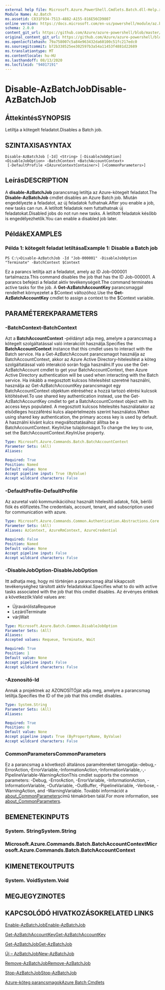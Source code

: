 ```yaml
---
external help file: Microsoft.Azure.PowerShell.Cmdlets.Batch.dll-Help.xml
Module Name: Az.Batch
ms.assetid: C831F934-7513-4882-A155-816E56CD9807
online version: https://docs.microsoft.com/en-us/powershell/module/az.batch/disable-azbatchjob
schema: 2.0.0
content_git_url: https://github.com/Azure/azure-powershell/blob/master/src/Batch/Batch/help/Disable-AzBatchJob.md
original_content_git_url: https://github.com/Azure/azure-powershell/blob/master/src/Batch/Batch/help/Disable-AzBatchJob.md
ms.openlocfilehash: 79a758007c5a84e963432da60100c51fc217edc0
ms.sourcegitcommit: b72b338525ee302597b3a54a11453f4881d22689
ms.translationtype: MT
ms.contentlocale: hu-HU
ms.lasthandoff: 08/13/2020
ms.locfileid: "94017191"
---
```

# <span data-ttu-id="707a2-101">Disable-AzBatchJob</span><span class="sxs-lookup"><span data-stu-id="707a2-101">Disable-AzBatchJob</span></span>

## <span data-ttu-id="707a2-102">Áttekintés</span><span class="sxs-lookup"><span data-stu-id="707a2-102">SYNOPSIS</span></span>
<span data-ttu-id="707a2-103">Letiltja a kötegelt feladatot.</span><span class="sxs-lookup"><span data-stu-id="707a2-103">Disables a Batch job.</span></span>

## <span data-ttu-id="707a2-104">SZINTAXISA</span><span class="sxs-lookup"><span data-stu-id="707a2-104">SYNTAX</span></span>

```
Disable-AzBatchJob [-Id] <String> [-DisableJobOption] <DisableJobOption> -BatchContext <BatchAccountContext>
 [-DefaultProfile <IAzureContextContainer>] [<CommonParameters>]
```

## <span data-ttu-id="707a2-105">Leírás</span><span class="sxs-lookup"><span data-stu-id="707a2-105">DESCRIPTION</span></span>
<span data-ttu-id="707a2-106">A **disable-AzBatchJob** parancsmag letiltja az Azure-kötegelt feladatot.</span><span class="sxs-lookup"><span data-stu-id="707a2-106">The **Disable-AzBatchJob** cmdlet disables an Azure Batch job.</span></span>
<span data-ttu-id="707a2-107">Miután engedélyezte a feladatot, az új feladatok futhatnak.</span><span class="sxs-lookup"><span data-stu-id="707a2-107">After you enable a job, new tasks can run.</span></span>
<span data-ttu-id="707a2-108">A letiltott feladatok nem futtathatnak új feladatokat.</span><span class="sxs-lookup"><span data-stu-id="707a2-108">Disabled jobs do not run new tasks.</span></span>
<span data-ttu-id="707a2-109">A letiltott feladatok később is engedélyezhetők.</span><span class="sxs-lookup"><span data-stu-id="707a2-109">You can enable a disabled job later.</span></span>

## <span data-ttu-id="707a2-110">Példák</span><span class="sxs-lookup"><span data-stu-id="707a2-110">EXAMPLES</span></span>

### <span data-ttu-id="707a2-111">Példa 1: kötegelt feladat letiltása</span><span class="sxs-lookup"><span data-stu-id="707a2-111">Example 1: Disable a Batch job</span></span>
```
PS C:\>Disable-AzBatchJob -Id "Job-000001" -DisableJobOption "Terminate" -BatchContext $Context
```

<span data-ttu-id="707a2-112">Ez a parancs letiltja azt a feladatot, amely az ID Job-000001 tartalmazza.</span><span class="sxs-lookup"><span data-stu-id="707a2-112">This command disables the job that has the ID Job-000001.</span></span>
<span data-ttu-id="707a2-113">A parancs befejezi a feladat aktív tevékenységeit.</span><span class="sxs-lookup"><span data-stu-id="707a2-113">The command terminates active tasks for the job.</span></span>
<span data-ttu-id="707a2-114">A **Get-AzBatchAccountKey** parancsmaggal rendelhet környezetet a $Context változóhoz.</span><span class="sxs-lookup"><span data-stu-id="707a2-114">Use the **Get-AzBatchAccountKey** cmdlet to assign a context to the $Context variable.</span></span>

## <span data-ttu-id="707a2-115">PARAMÉTEREK</span><span class="sxs-lookup"><span data-stu-id="707a2-115">PARAMETERS</span></span>

### <span data-ttu-id="707a2-116">-BatchContext</span><span class="sxs-lookup"><span data-stu-id="707a2-116">-BatchContext</span></span>
<span data-ttu-id="707a2-117">Azt a **BatchAccountContext** -példányt adja meg, amelyre a parancsmag a kötegelt szolgáltatással való interakciót használja.</span><span class="sxs-lookup"><span data-stu-id="707a2-117">Specifies the **BatchAccountContext** instance that this cmdlet uses to interact with the Batch service.</span></span>
<span data-ttu-id="707a2-118">Ha a Get-AzBatchAccount parancsmagot használja az BatchAccountContext, akkor az Azure Active Directory-hitelesítést a köteg szolgáltatással való interakció során fogja használni.</span><span class="sxs-lookup"><span data-stu-id="707a2-118">If you use the Get-AzBatchAccount cmdlet to get your BatchAccountContext, then Azure Active Directory authentication will be used when interacting with the Batch service.</span></span> <span data-ttu-id="707a2-119">Ha inkább a megosztott kulcsos hitelesítést szeretné használni, használja az Get-AzBatchAccountKey parancsmagot egy BatchAccountContext objektum eléréséhez a hozzá tartozó elérési kulcsok kitöltésével.</span><span class="sxs-lookup"><span data-stu-id="707a2-119">To use shared key authentication instead, use the Get-AzBatchAccountKey cmdlet to get a BatchAccountContext object with its access keys populated.</span></span> <span data-ttu-id="707a2-120">A megosztott kulcsos hitelesítés használatakor az elsődleges hozzáférési kulcs alapértelmezés szerint használatos.</span><span class="sxs-lookup"><span data-stu-id="707a2-120">When using shared key authentication, the primary access key is used by default.</span></span> <span data-ttu-id="707a2-121">A használni kívánt kulcs megváltoztatásához állítsa be a BatchAccountContext. KeyInUse tulajdonságot.</span><span class="sxs-lookup"><span data-stu-id="707a2-121">To change the key to use, set the BatchAccountContext.KeyInUse property.</span></span>

```yaml
Type: Microsoft.Azure.Commands.Batch.BatchAccountContext
Parameter Sets: (All)
Aliases:

Required: True
Position: Named
Default value: None
Accept pipeline input: True (ByValue)
Accept wildcard characters: False
```

### <span data-ttu-id="707a2-122">-DefaultProfile</span><span class="sxs-lookup"><span data-stu-id="707a2-122">-DefaultProfile</span></span>
<span data-ttu-id="707a2-123">Az azuretal való kommunikációhoz használt hitelesítő adatok, fiók, bérlői fiók és előfizetés.</span><span class="sxs-lookup"><span data-stu-id="707a2-123">The credentials, account, tenant, and subscription used for communication with azure.</span></span>

```yaml
Type: Microsoft.Azure.Commands.Common.Authentication.Abstractions.Core.IAzureContextContainer
Parameter Sets: (All)
Aliases: AzContext, AzureRmContext, AzureCredential

Required: False
Position: Named
Default value: None
Accept pipeline input: False
Accept wildcard characters: False
```

### <span data-ttu-id="707a2-124">-DisableJobOption</span><span class="sxs-lookup"><span data-stu-id="707a2-124">-DisableJobOption</span></span>
<span data-ttu-id="707a2-125">Itt adhatja meg, hogy mi történjen a parancsmag által kikapcsolt tevékenységhez társított aktív feladatokkal.</span><span class="sxs-lookup"><span data-stu-id="707a2-125">Specifies what to do with active tasks associated with the job that this cmdlet disables.</span></span>
<span data-ttu-id="707a2-126">Az érvényes értékek a következők:</span><span class="sxs-lookup"><span data-stu-id="707a2-126">Valid values are:</span></span> 
- <span data-ttu-id="707a2-127">Újravárólista</span><span class="sxs-lookup"><span data-stu-id="707a2-127">Requeue</span></span> 
- <span data-ttu-id="707a2-128">Lezáró</span><span class="sxs-lookup"><span data-stu-id="707a2-128">Terminate</span></span> 
- <span data-ttu-id="707a2-129">várj</span><span class="sxs-lookup"><span data-stu-id="707a2-129">Wait</span></span>

```yaml
Type: Microsoft.Azure.Batch.Common.DisableJobOption
Parameter Sets: (All)
Aliases:
Accepted values: Requeue, Terminate, Wait

Required: True
Position: 1
Default value: None
Accept pipeline input: False
Accept wildcard characters: False
```

### <span data-ttu-id="707a2-130">-Azonosító</span><span class="sxs-lookup"><span data-stu-id="707a2-130">-Id</span></span>
<span data-ttu-id="707a2-131">Annak a projektnek az AZONOSÍTÓját adja meg, amelyre a parancsmag letiltja.</span><span class="sxs-lookup"><span data-stu-id="707a2-131">Specifies the ID of the job that this cmdlet disables.</span></span>

```yaml
Type: System.String
Parameter Sets: (All)
Aliases:

Required: True
Position: 0
Default value: None
Accept pipeline input: True (ByPropertyName, ByValue)
Accept wildcard characters: False
```

### <span data-ttu-id="707a2-132">CommonParameters</span><span class="sxs-lookup"><span data-stu-id="707a2-132">CommonParameters</span></span>
<span data-ttu-id="707a2-133">Ez a parancsmag a következő általános paramétereket támogatja:-debug,-ErrorAction,-ErrorVariable,-InformationAction,-InformationVariable,-,-PipelineVariable-WarningAction</span><span class="sxs-lookup"><span data-stu-id="707a2-133">This cmdlet supports the common parameters: -Debug, -ErrorAction, -ErrorVariable, -InformationAction, -InformationVariable, -OutVariable, -OutBuffer, -PipelineVariable, -Verbose, -WarningAction, and -WarningVariable.</span></span> <span data-ttu-id="707a2-134">További információt a [about_CommonParameters](http://go.microsoft.com/fwlink/?LinkID=113216)című témakörben talál.</span><span class="sxs-lookup"><span data-stu-id="707a2-134">For more information, see [about_CommonParameters](http://go.microsoft.com/fwlink/?LinkID=113216).</span></span>

## <span data-ttu-id="707a2-135">BEMENETEK</span><span class="sxs-lookup"><span data-stu-id="707a2-135">INPUTS</span></span>

### <span data-ttu-id="707a2-136">System. String</span><span class="sxs-lookup"><span data-stu-id="707a2-136">System.String</span></span>

### <span data-ttu-id="707a2-137">Microsoft.Azure.Commands.Batch.BatchAccountContext</span><span class="sxs-lookup"><span data-stu-id="707a2-137">Microsoft.Azure.Commands.Batch.BatchAccountContext</span></span>

## <span data-ttu-id="707a2-138">KIMENETEK</span><span class="sxs-lookup"><span data-stu-id="707a2-138">OUTPUTS</span></span>

### <span data-ttu-id="707a2-139">System. Void</span><span class="sxs-lookup"><span data-stu-id="707a2-139">System.Void</span></span>

## <span data-ttu-id="707a2-140">MEGJEGYZI</span><span class="sxs-lookup"><span data-stu-id="707a2-140">NOTES</span></span>

## <span data-ttu-id="707a2-141">KAPCSOLÓDÓ HIVATKOZÁSOK</span><span class="sxs-lookup"><span data-stu-id="707a2-141">RELATED LINKS</span></span>

[<span data-ttu-id="707a2-142">Enable-AzBatchJob</span><span class="sxs-lookup"><span data-stu-id="707a2-142">Enable-AzBatchJob</span></span>](./Enable-AzBatchJob.md)

[<span data-ttu-id="707a2-143">Get-AzBatchAccountKey</span><span class="sxs-lookup"><span data-stu-id="707a2-143">Get-AzBatchAccountKey</span></span>](./Get-AzBatchAccountKey.md)

[<span data-ttu-id="707a2-144">Get-AzBatchJob</span><span class="sxs-lookup"><span data-stu-id="707a2-144">Get-AzBatchJob</span></span>](./Get-AzBatchJob.md)

[<span data-ttu-id="707a2-145">Új – AzBatchJob</span><span class="sxs-lookup"><span data-stu-id="707a2-145">New-AzBatchJob</span></span>](./New-AzBatchJob.md)

[<span data-ttu-id="707a2-146">Remove-AzBatchJob</span><span class="sxs-lookup"><span data-stu-id="707a2-146">Remove-AzBatchJob</span></span>](./Remove-AzBatchJob.md)

[<span data-ttu-id="707a2-147">Stop-AzBatchJob</span><span class="sxs-lookup"><span data-stu-id="707a2-147">Stop-AzBatchJob</span></span>](./Stop-AzBatchJob.md)

[<span data-ttu-id="707a2-148">Azure-köteg parancsmagok</span><span class="sxs-lookup"><span data-stu-id="707a2-148">Azure Batch Cmdlets</span></span>](/powershell/module/az.batch)


